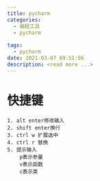 ```yaml
---
title: pycharm
categories:
  - 编程工具
  - pycharm
 
tags:
  - pycharm
date: 2021-03-07 09:51:56
description: <read more ...>
---
```


# 快捷键

	1. alt enter修改输入
	2. shift enter换行
	3. ctrl w 扩展选中
	4. ctrl r 替换
	5. 提示输入
		p表示参量
		v表示函数
		c表示类

